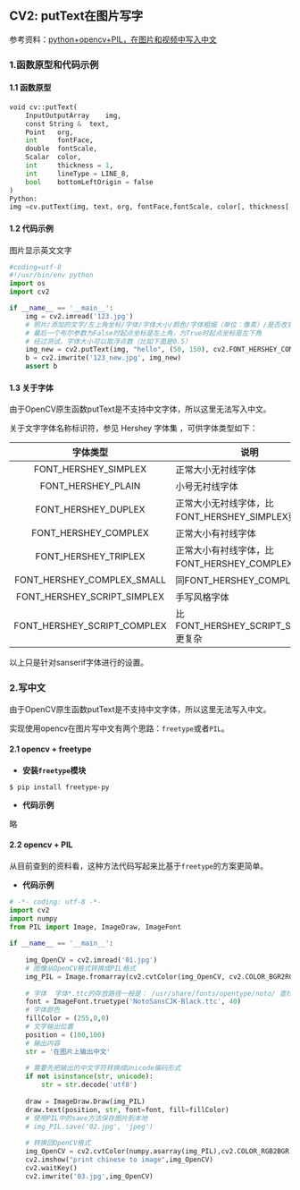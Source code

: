 ## CV2: putText在图片写字

参考资料：[python+opencv+PIL，在图片和视频中写入中文](https://blog.csdn.net/wyx100/article/details/80412101)

### 1.函数原型和代码示例

#### 1.1 函数原型

```python
void cv::putText(
    InputOutputArray    img,
    const String &  text,
    Point   org,
    int     fontFace,
    double  fontScale,
    Scalar  color,
    int     thickness = 1,
    int     lineType = LINE_8,
    bool    bottomLeftOrigin = false 
)       
Python:
img =cv.putText(img, text, org, fontFace,fontScale, color[, thickness[, lineType[, bottomLeftOrigin]]])
```

#### 1.2 代码示例

图片显示英文文字

```python
#coding=utf-8
#!/usr/bin/env python
import os
import cv2

if __name__ == '__main__':
    img = cv2.imread('123.jpg')
    # 照片/添加的文字/左上角坐标/字体/字体大小/颜色/字体粗细（单位：像素）/是否改变默认起点
    # 最后一个布尔参数为False时起点坐标是左上角，为True时起点坐标是左下角
    # 经过测试，字体大小可以取浮点数（比如下面是0.5）
    img_new = cv2.putText(img, "hello", (50, 150), cv2.FONT_HERSHEY_COMPLEX, 0.5, (0,255, 0), 1, False) 
    b = cv2.imwrite('123_new.jpg', img_new)
    assert b
```

#### 1.3 关于字体

由于OpenCV原生函数putText是不支持中文字体，所以这里无法写入中文。

关于文字字体名称标识符，参见 Hershey 字体集 ，可供字体类型如下：

| 字体类型 | 说明 |
| :---: | --- |
| FONT_HERSHEY_SIMPLEX | 正常大小无衬线字体 |
| FONT_HERSHEY_PLAIN | 小号无衬线字体 |
| FONT_HERSHEY_DUPLEX | 正常大小无衬线字体，比FONT_HERSHEY_SIMPLEX更复杂 |
| FONT_HERSHEY_COMPLEX | 正常大小有衬线字体 |
| FONT_HERSHEY_TRIPLEX | 正常大小有衬线字体，比FONT_HERSHEY_COMPLEX更复杂
| FONT_HERSHEY_COMPLEX_SMALL | 同FONT_HERSHEY_COMPLEX |
| FONT_HERSHEY_SCRIPT_SIMPLEX | 手写风格字体 |
| FONT_HERSHEY_SCRIPT_COMPLEX | 比FONT_HERSHEY_SCRIPT_SIMPLEX 更复杂 |

以上只是针对sanserif字体进行的设置。

### 2.写中文

由于OpenCV原生函数putText是不支持中文字体，所以这里无法写入中文。

实现使用opencv在图片写中文有两个思路：`freetype`或者`PIL`。

#### 2.1 opencv + freetype

* **安装`freetype`模块**

```shell
$ pip install freetype-py
```

* **代码示例**

略

#### 2.2 opencv + PIL

从目前查到的资料看，这种方法代码写起来比基于`freetype`的方案更简单。

* **代码示例**

```python
# -*- coding: utf-8 -*-
import cv2
import numpy
from PIL import Image, ImageDraw, ImageFont
 
if __name__ == '__main__':
 
    img_OpenCV = cv2.imread('01.jpg')
    # 图像从OpenCV格式转换成PIL格式
    img_PIL = Image.fromarray(cv2.cvtColor(img_OpenCV, cv2.COLOR_BGR2RGB))
 
    # 字体  字体*.ttc的存放路径一般是： /usr/share/fonts/opentype/noto/ 查找指令locate *.ttc
    font = ImageFont.truetype('NotoSansCJK-Black.ttc', 40)
    # 字体颜色
    fillColor = (255,0,0)
    # 文字输出位置
    position = (100,100)
    # 输出内容
    str = '在图片上输出中文'
 
    # 需要先把输出的中文字符转换成Unicode编码形式
    if not isinstance(str, unicode):
        str = str.decode('utf8')
 
    draw = ImageDraw.Draw(img_PIL)
    draw.text(position, str, font=font, fill=fillColor)
    # 使用PIL中的save方法保存图片到本地
    # img_PIL.save('02.jpg', 'jpeg')
 
    # 转换回OpenCV格式
    img_OpenCV = cv2.cvtColor(numpy.asarray(img_PIL),cv2.COLOR_RGB2BGR)
    cv2.imshow("print chinese to image",img_OpenCV)
    cv2.waitKey()
    cv2.imwrite('03.jpg',img_OpenCV)
```









